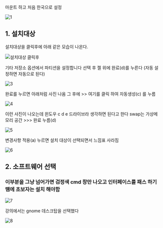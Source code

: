 
마운트 하고 처음 한국으로 설정

![1](https://github.com/fxzz/CentOS/assets/3148006/64d02db9-27c3-48e8-8b9c-b0eeb2fbd3fd)


## 1. 설치대상
설치대상을 클릭후에 아래 같은 모습이 나온다.

![설치대상 클릭후](https://github.com/fxzz/CentOS/assets/3148006/29eb9a1d-7077-43bf-9ed6-84e7162eb430)


기타 저장소 옵션에서 파티션을 설정합니다 선택 후 젤 위에 완료(d)를 누른다 (자동 설정하면 자동으로 된다)


![3](https://github.com/fxzz/CentOS/assets/3148006/ecc33895-a5b2-4899-80a8-48258e5dd1b9)


완료를 누르면 아래처럼 사진 나옴 그 후에 >> 여기를 클릭 하여 자동생성(c) 를 누름


![4](https://github.com/fxzz/CentOS/assets/3148006/7633ffa4-dd29-4fa7-8cf3-23bd31f93641)


이런 사진이 나오는데 윈도우 c d e 드라이브라 생각하면 된다고 한다 swap는 가상메모리 공간 >>> 완료 누름(d) 

![5](https://github.com/fxzz/CentOS/assets/3148006/563b0807-b871-49eb-aea3-72be503a4a7b)



변경사항 적용(a) 누르면 설치 대상이 선택되면서 느낌표 사라짐


![6](https://github.com/fxzz/CentOS/assets/3148006/2c3dde3e-9060-4ed6-936d-b522a5612353)


## 2. 소프트웨어 선택 

### 이부분을 그냥 넘어가면 검정색 cmd 창만 나오고 인터페이스를 패스 하기 땜에 초보자는 설치 해야함

![7](https://github.com/fxzz/CentOS/assets/3148006/189fa4f1-8f03-4373-8ccc-64ecbdf16e3b)

강의에서는 gnome 데스크탑을 선택했다

![8](https://github.com/fxzz/CentOS/assets/3148006/15557997-d2c2-4d3a-9e8c-f9d0ac8b351c)



